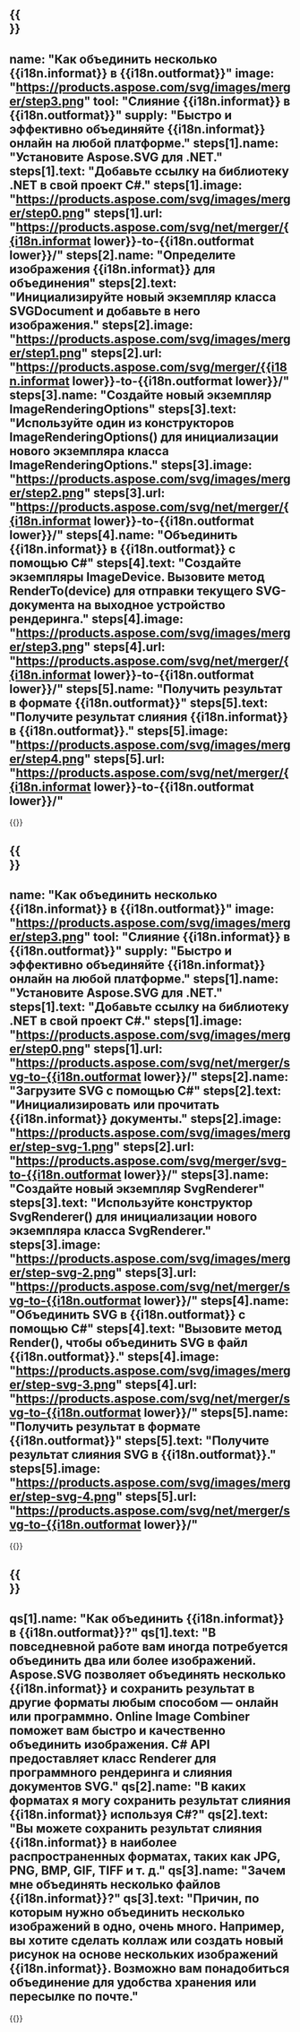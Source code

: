 ﻿---
meta: true
translation: true
deploy: false
---

{{<section howto>}}
---
name: "Как объединить несколько {{i18n.informat}} в {{i18n.outformat}}"
image: "https://products.aspose.com/svg/images/merger/step3.png"
tool: "Слияние {{i18n.informat}} в {{i18n.outformat}}"
supply: "Быстро и эффективно объединяйте {{i18n.informat}} онлайн на любой платформе."
steps[1].name: "Установите Aspose.SVG для .NET."
steps[1].text: "Добавьте ссылку на библиотеку .NET в свой проект C#."
steps[1].image: "https://products.aspose.com/svg/images/merger/step0.png"
steps[1].url: "https://products.aspose.com/svg/net/merger/{{i18n.informat lower}}-to-{{i18n.outformat lower}}/"
steps[2].name: "Определите изображения {{i18n.informat}} для объединения"
steps[2].text: "Инициализируйте новый экземпляр класса SVGDocument и добавьте в него изображения."
steps[2].image: "https://products.aspose.com/svg/images/merger/step1.png"
steps[2].url: "https://products.aspose.com/svg/merger/{{i18n.informat lower}}-to-{{i18n.outformat lower}}/"
steps[3].name: "Создайте новый экземпляр ImageRenderingOptions"
steps[3].text: "Используйте один из конструкторов ImageRenderingOptions() для инициализации нового экземпляра класса ImageRenderingOptions."
steps[3].image: "https://products.aspose.com/svg/images/merger/step2.png"
steps[3].url: "https://products.aspose.com/svg/net/merger/{{i18n.informat lower}}-to-{{i18n.outformat lower}}/"
steps[4].name: "Объединить {{i18n.informat}} в {{i18n.outformat}} с помощью C#"
steps[4].text: "Создайте экземпляры ImageDevice. Вызовите метод RenderTo(device) для отправки текущего SVG-документа на выходное устройство рендеринга."
steps[4].image: "https://products.aspose.com/svg/images/merger/step3.png"
steps[4].url: "https://products.aspose.com/svg/net/merger/{{i18n.informat lower}}-to-{{i18n.outformat lower}}/"
steps[5].name: "Получить результат в формате {{i18n.outformat}}"
steps[5].text: "Получите результат слияния {{i18n.informat}} в {{i18n.outformat}}."
steps[5].image: "https://products.aspose.com/svg/images/merger/step4.png"
steps[5].url: "https://products.aspose.com/svg/net/merger/{{i18n.informat lower}}-to-{{i18n.outformat lower}}/"
---

{{<import path="/meta/schemas.md" section="howto">}}

{{<section howtoSvg>}}
---
name: "Как объединить несколько {{i18n.informat}} в {{i18n.outformat}}"
image: "https://products.aspose.com/svg/images/merger/step3.png"
tool: "Слияние {{i18n.informat}} в {{i18n.outformat}}"
supply: "Быстро и эффективно объединяйте {{i18n.informat}} онлайн на любой платформе."
steps[1].name: "Установите Aspose.SVG для .NET."
steps[1].text: "Добавьте ссылку на библиотеку .NET в свой проект C#."
steps[1].image: "https://products.aspose.com/svg/images/merger/step0.png"
steps[1].url: "https://products.aspose.com/svg/net/merger/svg-to-{{i18n.outformat lower}}/"
steps[2].name: "Загрузите SVG с помощью C#"
steps[2].text: "Инициализировать или прочитать {{i18n.informat}} документы."
steps[2].image: "https://products.aspose.com/svg/images/merger/step-svg-1.png"
steps[2].url: "https://products.aspose.com/svg/merger/svg-to-{{i18n.outformat lower}}/"
steps[3].name: "Создайте новый экземпляр SvgRenderer"
steps[3].text: "Используйте конструктор SvgRenderer() для инициализации нового экземпляра класса SvgRenderer."
steps[3].image: "https://products.aspose.com/svg/images/merger/step-svg-2.png"
steps[3].url: "https://products.aspose.com/svg/net/merger/svg-to-{{i18n.outformat lower}}/"
steps[4].name: "Объединить SVG в {{i18n.outformat}} с помощью C#"
steps[4].text: "Вызовите метод Render(), чтобы объединить SVG в файл {{i18n.outformat}}."
steps[4].image: "https://products.aspose.com/svg/images/merger/step-svg-3.png"
steps[4].url: "https://products.aspose.com/svg/net/merger/svg-to-{{i18n.outformat lower}}/"
steps[5].name: "Получить результат в формате {{i18n.outformat}}"
steps[5].text: "Получите результат слияния SVG в {{i18n.outformat}}."
steps[5].image: "https://products.aspose.com/svg/images/merger/step-svg-4.png"
steps[5].url: "https://products.aspose.com/svg/net/merger/svg-to-{{i18n.outformat lower}}/"
---

{{<import path="/meta/schemas.md" section="howto">}}

{{<section faq>}}
---
qs[1].name: "Как объединить {{i18n.informat}} в {{i18n.outformat}}?"
qs[1].text: "В повседневной работе вам иногда потребуется объединить два или более изображений. Aspose.SVG позволяет объединять несколько {{i18n.informat}} и сохранить результат в другие форматы любым способом — онлайн или программно. Online Image Combiner поможет вам быстро и качественно объединить изображения. C# API предоставляет класс Renderer для программного рендеринга и слияния документов SVG."
qs[2].name: "В каких форматах я могу сохранить результат слияния {{i18n.informat}} используя C#?"
qs[2].text: "Вы можете сохранить результат слияния {{i18n.informat}} в наиболее распространенных форматах, таких как JPG, PNG, BMP, GIF, TIFF и т. д."
qs[3].name: "Зачем мне объединять несколько файлов {{i18n.informat}}?"
qs[3].text: "Причин, по которым нужно объединить несколько изображений в одно, очень много. Например, вы хотите сделать коллаж или создать новый рисунок на основе нескольких изображений {{i18n.informat}}. Возможно вам понадобиться объединение для удобства хранения или пересылке по почте."
---

{{<import path="/meta/schemas.md" section="faq">}}

